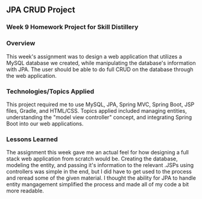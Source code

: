 ## JPA CRUD Project

### Week 9 Homework Project for Skill Distillery

### Overview
This week's assignment was to design a web application that utilizes a MySQL database we created, while manipulating the database's information with JPA. The user should be able to do full CRUD on the database through the web application.

### Technologies/Topics Applied
This project required me to use MySQL, JPA, Spring MVC, Spring Boot, JSP files, Gradle, and HTML/CSS. Topics applied included managing entities, understanding the "model view controller" concept, and integrating Spring Boot into our web applications.

### Lessons Learned
The assignment this week gave me an actual feel for how designing a full stack web application from scratch would be. Creating the database, modeling the entity, and passing it's information to the relevant .JSPs using controllers was simple in the end, but I did have to get used to the process and reread some of the given material. I thought the ability for JPA to handle entity mangagement simplified the process and made all of my code a bit more readable.
